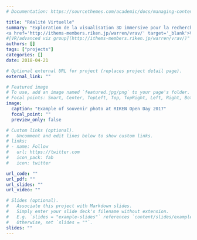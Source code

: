 ```yaml
---
# Documentation: https://sourcethemes.com/academic/docs/managing-content/

title: "Réalité Virtuelle"
summary: "Exploration de la visualisation 3D immersive pour la recherche et pour la vulgarisation.<br>
<a href='http://ithems-members.riken.jp/warren/vrav/' target='_blank'>VR/advanced viz group</a>"
#[VR/advanced viz group](http://ithems-members.riken.jp/warren/vrav/)"
authors: []
tags: ["projects"]
categories: []
date: 2018-04-21

# Optional external URL for project (replaces project detail page).
external_link: ""

# Featured image
# To use, add an image named `featured.jpg/png` to your page's folder.
# Focal points: Smart, Center, TopLeft, Top, TopRight, Left, Right, BottomLeft, Bottom, BottomRight.
image:
  caption: "Example of souvenir photo at RIKEN Open Day 2017"
  focal_point: ""
  preview_only: false

# Custom links (optional).
#   Uncomment and edit lines below to show custom links.
# links:
# - name: Follow
#   url: https://twitter.com
#   icon_pack: fab
#   icon: twitter

url_code: ""
url_pdf: ""
url_slides: ""
url_video: ""

# Slides (optional).
#   Associate this project with Markdown slides.
#   Simply enter your slide deck's filename without extension.
#   E.g. `slides = "example-slides"` references `content/slides/example-slides.md`.
#   Otherwise, set `slides = ""`.
slides: ""
---
```

